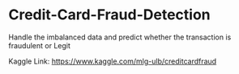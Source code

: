 # Credit-Card-Fraud-Detection
Handle the imbalanced data and predict whether the transaction is fraudulent or Legit

Kaggle Link: https://www.kaggle.com/mlg-ulb/creditcardfraud
